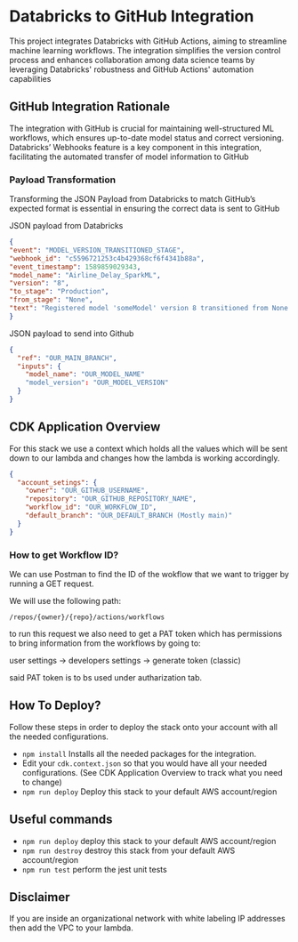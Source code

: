 
# Databricks to GitHub Integration
This project integrates Databricks with GitHub Actions, aiming to streamline machine learning workflows. The integration simplifies the version control process and enhances collaboration among data science teams by leveraging Databricks' robustness and GitHub Actions' automation capabilities

## GitHub Integration Rationale
The integration with GitHub is crucial for maintaining well-structured ML workflows, which ensures up-to-date model status and correct versioning. Databricks’ Webhooks feature is a key component in this integration, facilitating the automated transfer of model information to GitHub

### Payload Transformation
Transforming the JSON Payload from Databricks to match GitHub’s expected format is essential in ensuring the correct data is sent to GitHub

JSON payload from Databricks
```json
{
"event": "MODEL_VERSION_TRANSITIONED_STAGE",
"webhook_id": "c5596721253c4b429368cf6f4341b88a",
"event_timestamp": 1589859029343,
"model_name": "Airline_Delay_SparkML",
"version": "8",
"to_stage": "Production",
"from_stage": "None",
"text": "Registered model 'someModel' version 8 transitioned from None to Production."
}
```

JSON payload to send into Github
```json
{
  "ref": "OUR_MAIN_BRANCH", 
  "inputs": {
    "model_name": "OUR_MODEL_NAME"
    "model_version": "OUR_MODEL_VERSION"
  }
}
```

## CDK Application Overview

For this stack we use a context which holds all the values which will be sent down to our lambda and changes how the lambda is working accordingly.
```json
{
  "account_setings": {
    "owner": "OUR_GITHUB_USERNAME",
    "repository": "OUR_GITHUB_REPOSITORY_NAME",
    "workflow_id": "OUR_WORKFLOW_ID",
    "default_branch": "OUR_DEFAULT_BRANCH (Mostly main)"
  }
}

```

### How to get Workflow ID?
We can use Postman to find the ID of the wokflow that we want to trigger by running a GET request.

We will use the following path:
```
/repos/{owner}/{repo}/actions/workflows
```
to run this request we also need to get a PAT token which has permissions to bring information from the workflows by going to:

user settings -> developers settings -> generate token (classic)

said PAT token is to bs used under autharization tab.

## How To Deploy?
Follow these steps in order to deploy the stack onto your account with all the needed configurations.

* `npm install`     Installs all the needed packages for the integration.
*  Edit your `cdk.context.json` so that you would have all your needed configurations. (See CDK Application Overview to track what you need to change)
* `npm run deploy`  Deploy this stack to your default AWS account/region


## Useful commands

* `npm run deploy`  deploy this stack to your default AWS account/region
* `npm run destroy` destroy this stack from your default AWS account/region
* `npm run test`    perform the jest unit tests

## Disclaimer
If you are inside an organizational network with white labeling IP addresses then add the VPC to your lambda.